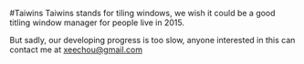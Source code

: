 #Taiwins
Taiwins stands for tiling  windows, we wish it could be a good titling window
manager for people live in 2015.

But sadly, our developing progress is too slow, anyone interested in this can
contact me at [xeechou@gmail.com](xeechou@gmail.com)
